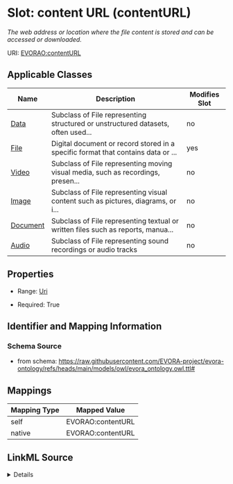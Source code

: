 

# Slot: content URL (contentURL)


_The web address or location where the file content is stored and can be accessed or downloaded._





URI: [EVORAO:contentURL](https://raw.githubusercontent.com/EVORA-project/evora-ontology/refs/heads/main/models/owl/evora_ontology.owl.ttl#contentURL)



<!-- no inheritance hierarchy -->





## Applicable Classes

| Name | Description | Modifies Slot |
| --- | --- | --- |
| [Data](Data.md) | Subclass of File representing structured or unstructured datasets, often used... |  no  |
| [File](File.md) | Digital document or record stored in a specific format that contains data or ... |  yes  |
| [Video](Video.md) | Subclass of File representing moving visual media, such as recordings, presen... |  no  |
| [Image](Image.md) | Subclass of File representing visual content such as pictures, diagrams, or i... |  no  |
| [Document](Document.md) | Subclass of File representing textual or written files such as reports, manua... |  no  |
| [Audio](Audio.md) | Subclass of File representing sound recordings or audio tracks |  no  |







## Properties

* Range: [Uri](Uri.md)

* Required: True





## Identifier and Mapping Information







### Schema Source


* from schema: https://raw.githubusercontent.com/EVORA-project/evora-ontology/refs/heads/main/models/owl/evora_ontology.owl.ttl#




## Mappings

| Mapping Type | Mapped Value |
| ---  | ---  |
| self | EVORAO:contentURL |
| native | EVORAO:contentURL |




## LinkML Source

<details>
```yaml
name: contentURL
description: The web address or location where the file content is stored and can
  be accessed or downloaded.
title: content URL
from_schema: https://raw.githubusercontent.com/EVORA-project/evora-ontology/refs/heads/main/models/owl/evora_ontology.owl.ttl#
rank: 1000
alias: contentURL
domain_of:
- File
range: uri
required: true
multivalued: false

```
</details>